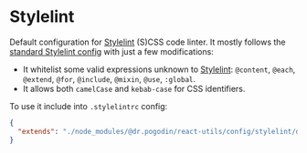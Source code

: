 # Stylelint
Default configuration for [Stylelint] (S)CSS code linter. It mostly follows
the [standard Stylelint config](https://github.com/stylelint/stylelint-config-standard)
with just a few modifications:
- It whitelist some valid expressions unknown to [Stylelint]:
  `@content`, `@each`, `@extend`, `@for`, `@include`, `@mixin`,
  `@use`, `:global`.
- It allows both `camelCase` and `kebab-case` for CSS identifiers.

To use it include into `.stylelintrc` config:

```json
{
  "extends": "./node_modules/@dr.pogodin/react-utils/config/stylelint/default"
}
```

[Stylelint]: https://stylelint.io
